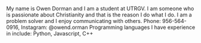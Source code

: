 My name is Owen Dorman and I am a student at UTRGV. I am someone who is passionate about Christianity and that is the reason I do what I do. I am a problem solver and I enjoy communicating with others.
Phone: 956-564-0916, Instagram: @owend.orman
Programming languages I have experience in include: Python, Javascript, C++
